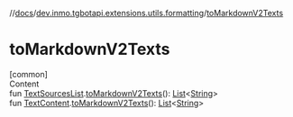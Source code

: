 //[docs](../../index.md)/[dev.inmo.tgbotapi.extensions.utils.formatting](index.md)/[toMarkdownV2Texts](to-markdown-v2-texts.md)



# toMarkdownV2Texts  
[common]  
Content  
fun [TextSourcesList](../dev.inmo.tgbotapi.CommonAbstracts/index.md#%5Bdev.inmo.tgbotapi.CommonAbstracts%2FTextSourcesList%2F%2F%2FPointingToDeclaration%2F%5D%2FClasslikes%2F625018081).[toMarkdownV2Texts](to-markdown-v2-texts.md)(): [List](https://kotlinlang.org/api/latest/jvm/stdlib/kotlin.collections/-list/index.html)<[String](https://kotlinlang.org/api/latest/jvm/stdlib/kotlin/-string/index.html)>  
fun [TextContent](../dev.inmo.tgbotapi.types.message.content/-text-content/index.md).[toMarkdownV2Texts](to-markdown-v2-texts.md)(): [List](https://kotlinlang.org/api/latest/jvm/stdlib/kotlin.collections/-list/index.html)<[String](https://kotlinlang.org/api/latest/jvm/stdlib/kotlin/-string/index.html)>  



